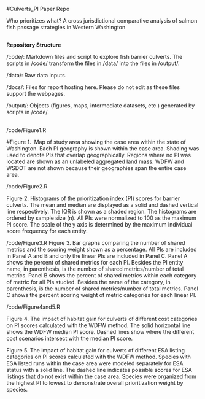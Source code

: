 #Culverts_PI Paper Repo

Who prioritizes what? A cross jurisdictional comparative analysis of salmon fish passage strategies in Western Washington


##
**Repository Structure**

/code/: Markdown files and script to explore fish barrier culverts. The scripts in /code/ transform the files in /data/ into the files in /output/.

/data/: Raw data inputs. 

/docs/: Files for report hosting here. Please do not edit as these files support the webpages.

/output/: Objects (figures, maps, intermediate datasets, etc.) generated by scripts in /code/.


##
/code/Figure1.R 

#Figure 1.  Map of study area showing the case area within the state of Washington. Each PI
geography is shown within the case area. Shading was used to denote PIs that overlap
geographically. Regions where no PI was located are shown as an unlabeled aggregated land
mass. WDFW and WSDOT are not shown because their geographies span the entire case area.

/code/Figure2.R

Figure 2. Histograms of the prioritization index (PI) scores for barrier culverts. The mean and
median are displayed as a solid and dashed vertical line respectively. The IQR is shown as a
shaded region. The histograms are ordered by sample size (n). All PIs were normalized to 100 as
the maximum PI score. The scale of the y axis is determined by the maximum individual score
frequency for each entity.

/code/Figure3.R
Figure 3. Bar graphs comparing the number of shared metrics and the scoring weight shown as a
percentage. All PIs are included in Panel A and B and only the linear PIs are included in Panel C.
Panel A shows the percent of shared metrics for each PI. Besides the PI entity name, in
parenthesis, is the number of shared metrics/number of total metrics. Panel B shows the percent
of shared metrics within each category of metric for all PIs studied. Besides the name of the
category, in parenthesis, is the number of shared metrics/number of total metrics. Panel C shows
the percent scoring weight of metric categories for each linear PI.

/code/Figure4and5.R

Figure 4. The impact of habitat gain for culverts of different cost categories on PI scores
calculated with the WDFW method. The solid horizontal line shows the WDFW median PI
score. Dashed lines show where the different cost scenarios intersect with the median PI score.

Figure 5. The impact of habitat gain for culverts of different ESA listing categories on PI scores
calculated with the WDFW method. Species with ESA listed runs within the case area were
modeled separately for ESA status with a solid line. The dashed line indicates possible scores for
ESA listings that do not exist within the case area. Species were organized from the highest PI to
lowest to demonstrate overall prioritization weight by species.

